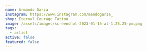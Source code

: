 ```yaml
---
name: Armando Garza
instagram: https://www.instagram.com/mandogarza_
shop: Eternal Courage Tattoo
image: /assets/images/screenshot-2023-01-15-at-1.25.25-pm.png
tags:
  - artist
active: false
featured: false
---
```


